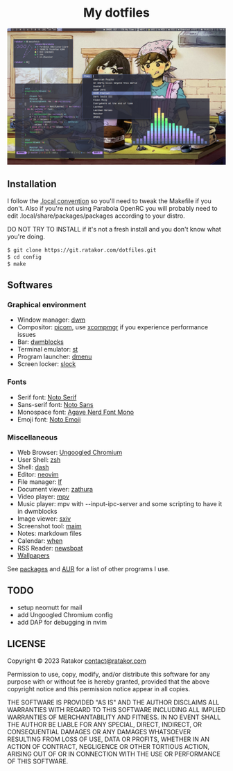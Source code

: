 <h1 align="center">My dotfiles</h1>

![screenshot](/pic/normal.png)

## Installation
I follow the [.local convention](https://gist.github.com/Earnestly/84cf9670b7e11ae2eac6f753910efebe) so you'll need to tweak the Makefile if you don't. Also if you're not using Parabola OpenRC you will probably need to edit .local/share/packages/packages according to your distro.

DO NOT TRY TO INSTALL if it's not a fresh install and you don't know what you're doing.

	$ git clone https://git.ratakor.com/dotfiles.git
	$ cd config
	$ make

## Softwares

### Graphical environment

- Window manager: [dwm](https://dwm.suckless.org)
- Compositor: [picom](https://github.com/yshui/picom), use [xcompmgr](https://github.com/freedesktop/xcompmgr) if you experience performance issues
- Bar: [dwmblocks](https://github.com/torrinfail/dwmblocks)
- Terminal emulator: [st](https://st.suckless.org/)
- Program launcher: [dmenu](https://tools.suckless.org/dmenu)
- Screen locker: [slock](https://tools.suckless.org/slock)

### Fonts
- Serif font: [Noto Serif](https://fonts.google.com/noto/specimen/Noto+Serif)
- Sans-serif font: [Noto Sans](https://fonts.google.com/noto/specimen/Noto+Sans)
- Monospace font: [Agave Nerd Font Mono](https://github.com/ryanoasis/nerd-fonts/tree/master/patched-fonts/Agave)
- Emoji font: [Noto Emoji](https://fonts.google.com/noto/specimen/Noto+Emoji)

### Miscellaneous

- Web Browser: [Ungoogled Chromium](https://github.com/ungoogled-software/ungoogled-chromium)
- User Shell: [zsh](https://github.com/zsh-users/zsh)
- Shell: [dash](http://gondor.apana.org.au/~herbert/dash/)
- Editor: [neovim](https://github.com/neovim/neovim)
- File manager: [lf](https://github.com/gokcehan/lf)
- Document viewer: [zathura](https://github.com/pwmt/zathura)
- Video player: [mpv](https://github.com/mpv-player/mpv)
- Music player: mpv with --input-ipc-server and some scripting to have it in dwmblocks
- Image viewer: [sxiv](https://github.com/xyb3rt/sxiv)
- Screenshot tool: [maim](https://github.com/naelstrof/maim)
- Notes: markdown files
- Calendar: [when](https://github.com/bcrowell/when)
- RSS Reader: [newsboat](https://newsboat.org/)
- [Wallpapers](https://git.ratakor.com/wallpapers.git/)

See [packages](.local/share/packages/packages) and [AUR](.local/share/packages/packages.aur) for a list of other programs I use.

## TODO
- setup neomutt for mail
- add Ungoogled Chromium config
- add DAP for debugging in nvim

## LICENSE
Copyright © 2023 Ratakor <contact@ratakor.com>

Permission to use, copy, modify, and/or distribute this software for any purpose with or without fee is hereby granted, provided that the above copyright notice and this permission notice appear in all copies.

THE SOFTWARE IS PROVIDED "AS IS" AND THE AUTHOR DISCLAIMS ALL WARRANTIES WITH REGARD TO THIS SOFTWARE INCLUDING ALL IMPLIED WARRANTIES OF MERCHANTABILITY AND FITNESS. IN NO EVENT SHALL THE AUTHOR BE LIABLE FOR ANY SPECIAL, DIRECT, INDIRECT, OR CONSEQUENTIAL DAMAGES OR ANY DAMAGES WHATSOEVER RESULTING FROM LOSS OF USE, DATA OR PROFITS, WHETHER IN AN ACTION OF CONTRACT, NEGLIGENCE OR OTHER TORTIOUS ACTION, ARISING OUT OF OR IN CONNECTION WITH THE USE OR PERFORMANCE OF THIS SOFTWARE.

